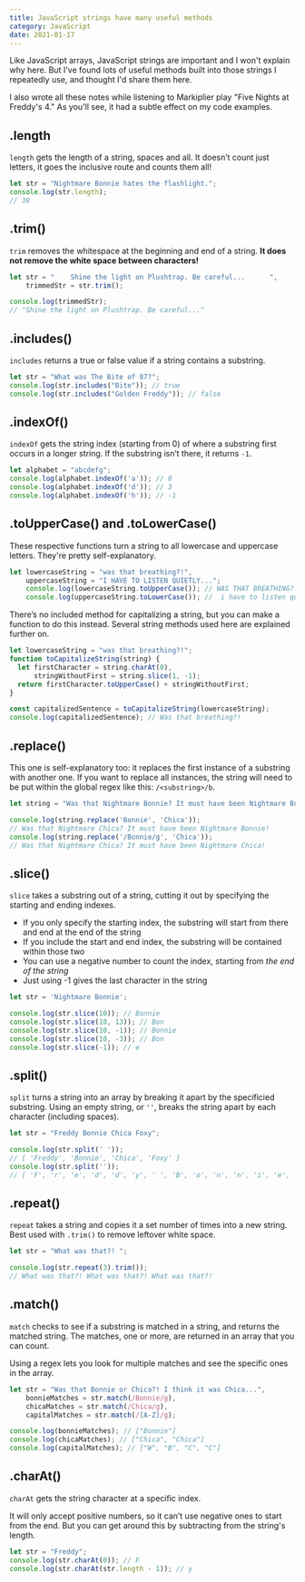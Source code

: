```yaml
---
title: JavaScript strings have many useful methods
category: JavaScript
date: 2021-01-17
---
```


Like JavaScript arrays, JavaScript strings are important and I won't explain why here. But I've found lots of useful methods built into those strings I repeatedly use, and thought I'd share them here.

I also wrote all these notes while listening to Markiplier play "Five Nights at Freddy's 4." As you'll see, it had a subtle effect on my code examples.

## .length

`length` gets the length of a string, spaces and all. It doesn’t count just letters, it goes the inclusive route and counts them all!

```javascript
let str = "Nightmare Bonnie hates the flashlight.";
console.log(str.length);
// 38
```

## .trim()

`trim` removes the whitespace at the beginning and end of a string. **It does not remove the white space between characters!**

```javascript
let str = "    Shine the light on Plushtrap. Be careful...      ",
    trimmedStr = str.trim();

console.log(trimmedStr);
// "Shine the light on Plushtrap. Be careful..."
```

## .includes()

`includes` returns a true or false value if a string contains a substring.

```javascript
let str = "What was The Bite of 87?";
console.log(str.includes("Bite")); // true
console.log(str.includes("Golden Freddy")); // false
```

## .indexOf()

`indexOf` gets the string index (starting from 0) of where a substring first occurs in a longer string. If the substring isn’t there, it returns `-1`.

```javascript
let alphabet = "abcdefg";
console.log(alphabet.indexOf('a')); // 0
console.log(alphabet.indexOf('d')); // 3
console.log(alphabet.indexOf('h')); // -1
```

## .toUpperCase() and .toLowerCase()

These respective functions turn a string to all lowercase and uppercase letters. They're pretty self-explanatory.

```javascript
let lowercaseString = "was that breathing?!",
    uppercaseString = "I HAVE TO LISTEN QUIETLY...";
    console.log(lowercaseString.toUpperCase()); // WAS THAT BREATHING?!
    console.log(uppercaseString.toLowerCase()); //  i have to listen quietly...;
```

There’s no included method for capitalizing a string, but you can make a function to do this instead. Several string methods used here are explained further on.

```javascript
let lowercaseString = "was that breathing?!";
function toCapitalizeString(string) {
  let firstCharacter = string.charAt(0),
      stringWithoutFirst = string.slice(1, -1);
  return firstCharacter.toUpperCase() + stringWithoutFirst;
}

const capitalizedSentence = toCapitalizeString(lowercaseString);
console.log(capitalizedSentence); // Was that breathing?!
```

## .replace()

This one is self-explanatory too: it replaces the first instance of a substring with another one. If you want to replace all instances, the string will need to be put within the global regex like this: `/<substring>/b`.

```javascript
let string = "Was that Nightmare Bonnie? It must have been Nightmare Bonnie!";

console.log(string.replace('Bonnie', 'Chica'));
// Was that Nightmare Chica? It must have been Nightmare Bonnie!
console.log(string.replace('/Bonnie/g', 'Chica'));
// Was that Nightmare Chica? It must have been Nightmare Chica!
```

## .slice()

`slice` takes a substring out of a string, cutting it out by specifying the starting and ending indexes.

- If you only specify the starting index, the substring will start from there and end at the end of the string
- If you include the start and end index, the substring will be contained within those two
- You can use a negative number to count the index, starting from *the end of the string*
- Just using -1 gives the last character in the string

```javascript
let str = 'Nightmare Bonnie';

console.log(str.slice(10)); // Bonnie
console.log(str.slice(10, 13)); // Bon
console.log(str.slice(10, -1)); // Bonnie
console.log(str.slice(10, -3)); // Bon
console.log(str.slice(-1)); // e
```

## .split()

`split` turns a string into an array by breaking it apart by the specificied substring. Using an empty string, or `''`, breaks the string apart by each character (including spaces).

```javascript
let str = "Freddy Bonnie Chica Foxy";

console.log(str.split(' '));
// [ 'Freddy', 'Bonnie', 'Chica', 'Foxy' ]
console.log(str.split(''));
// [ 'F', 'r', 'e', 'd', 'd', 'y', ' ', 'B', 'o', 'n', 'n', 'i', 'e', ' ', 'C', 'h', 'i', 'c', 'a', ' ', 'F', 'o', 'x', 'y' ]
```

## .repeat()

`repeat` takes a string and copies it a set number of times into a new string. Best used with `.trim()` to remove leftover white space.

```javascript
let str = "What was that?! ";

console.log(str.repeat(3).trim());
// What was that?! What was that?! What was that?!
```

## .match()

`match` checks to see if a substring is matched in a string, and returns the matched string. The matches, one or more, are returned in an array that you can count.

Using a regex lets you look for multiple matches and see the specific ones in the array.

```javascript
let str = "Was that Bonnie or Chica?! I think it was Chica...",
    bonnieMatches = str.match(/Bonnie/g),
    chicaMatches = str.match(/Chica/g),
    capitalMatches = str.match(/[A-Z]/g);

console.log(bonnieMatches); // ["Bonnie"]
console.log(chicaMatches); // ["Chica", "Chica"]
console.log(capitalMatches); // ["W", "B", "C", "C"]
```

## .charAt()

`charAt` gets the string character at a specific index.

It will only accept positive numbers, so it can’t use negative ones to start from the end. But you can get around this by subtracting from the string's length.

```javascript
let str = "Freddy";
console.log(str.charAt(0)); // F
console.log(str.charAt(str.length - 1)); // y
```
